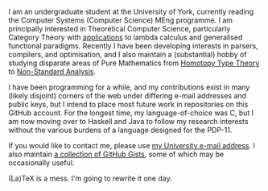 I am an undergraduate student at the University of York, currently reading the
Computer Systems (Computer Science) MEng programme. I am principally interested
in Theoretical Computer Science, particularly Category Theory with
[applications](https://arxiv.org/abs/2209.01259) to lambda calculus and
generalised functional paradigms. Recently I have been developing interests in
parsers, compilers, and optimisation, and I also maintain a (substantial) hobby
of studying disparate areas of Pure Mathematics from [Homotopy Type
Theory](https://arxiv.org/abs/2212.11082) to [Non-Standard
Analysis](https://mathworld.wolfram.com/NonstandardAnalysis.html).

I have been programming for a while, and my contributions exist in many (likely
disjoint) corners of the web under differing e-mail addresses and public keys,
but I intend to place most future work in repositories on this GitHub account.
For the longest time, my language-of-choice was C, but I am now moving over to
Haskell and Java to follow my research interests without the various burdens of
a language designed for the PDP-11.

If you would like to contact me, please use [my University e-mail
address](mailto:od641@york.ac.uk). I also maintain [a collection of GitHub
Gists](https://gist.github.com/oliverdixon), some of which may be occasionally
useful.

(La)TeX is a mess. I'm going to rewrite it one day.

